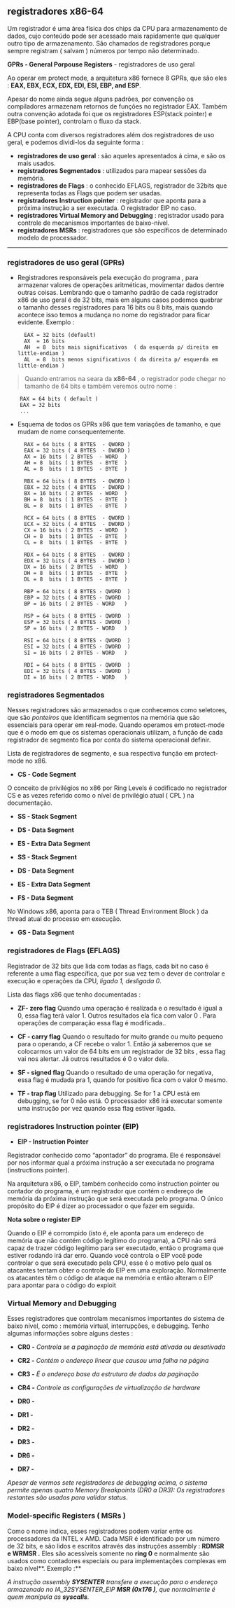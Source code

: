 registradores x86-64 
---------------------

Um registrador é uma área física dos chips da CPU para armazenamento de dados, cujo conteúdo pode ser acessado mais rapidamente que qualquer
outro tipo de armazenamento.  São chamados de registradores porque sempre registram ( salvam ) números por tempo não determinado.

**GPRs - General Porpouse Registers** - registradores de uso geral

Ao operar em protect mode, a arquitetura x86 fornece 8 GPRs, que são eles : **EAX, EBX, ECX, EDX, EDI, ESI, EBP, and ESP**.

Apesar do nome ainda segue alguns padrões, por convenção os compiladores armazenam retornos de funções no registrador EAX. Também outra convenção adotada foi que os registradores ESP(stack pointer) e EBP(base pointer), controlam o fluxo da stack.

A CPU conta com diversos registradores além dos registradores de uso geral, e podemos dividi-los da seguinte forma :

- **registradores de uso geral** : são aqueles apresentados á cima, e são os mais usados.
- **registradores Segmentados**  : utilizados para mapear sessões da memória.
- **registradores de Flags**     : o conhecido EFLAGS, registrador de 32bits que representa todas as Flags que podem ser usadas.
- **registradores Instruction pointer** : registrador que aponta para a próxima instrução a ser executada. O registrador EIP no caso.
- **registradores Virtual Memory and Debugging** : registrador usado para controle de mecanismos importantes de baixo-nível.
- **registradores MSRs** : registradores que são específicos de determinado modelo de processador.

---

### registradores de uso geral (GPRs)

- Registradores responsáveis pela execução do programa , para armazenar valores de operações aritméticas, movimentar dados dentre outras coisas. Lembrando que o tamanho padrão de cada registrador x86 de uso geral é de 32 bits, mais em alguns casos podemos quebrar o tamanho desses registradores para 16 bits ou 8 bits, mais quando acontece isso temos a mudança no nome do registrador para ficar evidente. Exemplo :


		EAX = 32 bits (default)
		AX  = 16 bits
		AH  = 8  bits mais significativos  ( da esquerda p/ direita em little-endian )
		AL  = 8  bits menos significativos ( da direita p/ esquerda em little-endian )


> Quando entramos na seara da **x86-64** , o registrador pode chegar no tamanho de 64 bits e também veremos outro nome :

		RAX = 64 bits ( default )
		EAX = 32 bits
		...

- Esquema de todos os GPRs x86 que tem variações de tamanho, e que mudam de nome consequentemente.

		RAX = 64 bits ( 8 BYTES  - QWORD )
		EAX = 32 bits ( 4 BYTES  - DWORD )
		AX = 16 bits ( 2 BYTES  - WORD  )
		AH = 8  bits ( 1 BYTES  - BYTE  )
		AL = 8  bits ( 1 BYTES  - BYTE  )

		RBX = 64 bits ( 8 BYTES  - QWORD )
		EBX = 32 bits ( 4 BYTES  - DWORD )
		BX = 16 bits ( 2 BYTES  - WORD  )
		BH = 8  bits ( 1 BYTES  - BYTE  )
		BL = 8  bits ( 1 BYTES  - BYTE  )

		RCX = 64 bits ( 8 BYTES  - QWORD )
		ECX = 32 bits ( 4 BYTES  - DWORD )
		CX = 16 bits ( 2 BYTES  - WORD  )
		CH = 8  bits ( 1 BYTES  - BYTE  )
		CL = 8  bits ( 1 BYTES  - BYTE  )

		RDX = 64 bits ( 8 BYTES  - QWORD )
		EDX = 32 bits ( 4 BYTES  - DWORD )
		DX = 16 bits ( 2 BYTES  - WORD  )
		DH = 8  bits ( 1 BYTES  - BYTE  )
		DL = 8  bits ( 1 BYTES  - BYTE  )

		RBP = 64 bits ( 8 BYTES - QWORD  )
		EBP = 32 bits ( 4 BYTES - DWORD  )
		BP = 16 bits ( 2 BYTES - WORD   )

		RSP = 64 bits ( 8 BYTES - QWORD  )
		ESP = 32 bits ( 4 BYTES - DWORD  )
		SP = 16 bits ( 2 BYTES - WORD   )

		RSI = 64 bits ( 8 BYTES - QWORD  )
		ESI = 32 bits ( 4 BYTES - DWORD  )
		SI = 16 bits ( 2 BYTES - WORD   )

		RDI = 64 bits ( 8 BYTES - QWORD  )
		EDI = 32 bits ( 4 BYTES - DWORD  )
		DI = 16 bits ( 2 BYTES - WORD   )


### registradores Segmentados

Nesses registradores são armazenados o que conhecemos como seletores, que são *ponteiros* que identificam segmentos na memória que são essenciais para operar em real-mode. Quando operamos em protect-mode que é o modo em que os sistemas operacionais utilizam, a função de cada registrador de segmento fica por conta do sistema operacional definir.  

Lista de registradores de segmento, e sua respectiva função em protect-mode no x86.

- **CS - Code Segment**

O conceito de privilégios no x86 por Ring Levels é codificado no registrador CS e as vezes referido como o nível de privilégio atual ( CPL ) na documentação.

- **SS - Stack Segment**

- **DS - Data Segment**

- **ES - Extra Data Segment**

- **SS - Stack Segment**

- **DS - Data Segment**

- **ES - Extra Data Segment**

- **FS - Data Segment**

No Windows x86, aponta para o TEB ( Thread Environment Block ) da thread atual do processo em execução.

- **GS - Data Segment**


### registradores de Flags (EFLAGS)

Registrador de 32 bits que lida com todas as flags, cada bit no caso é referente a uma flag específica, que por sua vez tem o
dever de controlar e execução e operações da CPU, _ligada 1, desligada 0_.

Lista das flags x86 que tenho documentadas :

- **ZF- zero flag**
Quando uma operação é realizada e o resultado é igual a 0, essa flag terá valor 1. Outros resultados ela fica com valor 0 . Para operações de comparação essa flag é modificada..

- **CF - carry flag**
Quando o resultado for muito grande ou muito pequeno para o operando, a CF recebe o valor 1. Então já saberemos que se colocarmos um valor de 64 bits em um registrador de 32 bits , essa flag vai nos alertar. Já outros resultados é 0 o valor dela.

- **SF - signed flag**
Quando o resultado de uma operação for negativa, essa flag é mudada pra 1, quando for positivo fica com o valor 0 mesmo.

- **TF - trap flag**
Utilizado para debugging. Se for 1 a CPU está em debugging, se for 0 não está.
O processador x86 irá executar somente uma instrução por vez quando essa flag estiver ligada.


### registradores Instruction pointer (EIP)

- **EIP - Instruction Pointer**   

Registrador conhecido como “apontador” do programa. Ele é responsável por nos informar qual a próxima instrução a ser executada no programa (instructions pointer).

Na arquitetura x86, o EIP, também conhecido como instruction pointer ou contador do programa, é um registrador que contém o endereço de memória da próxima instrução que será executada pelo programa. O único propósito do EIP é dizer ao processador o que fazer em seguida.

**Nota sobre o register EIP**

Quando o EIP é corrompido (isto é, ele aponta para um endereço de memória que não contém código legítimo do programa), a CPU não será capaz de trazer código legítimo para ser executado, então o programa que estiver rodando irá dar erro. Quando você controla o EIP você pode controlar o que será executado pela CPU, esse é o motivo pelo qual os atacantes tentam obter o controle do EIP em uma exploração. Normalmente os atacantes têm o código de ataque na memória e então alteram o EIP para apontar para o código do exploit


### Virtual Memory and Debugging

Esses registradores que controlam mecanismos importantes do sistema de baixo nível, como : memória virtual, interrupções, e debugging. Tenho algumas informações sobre alguns destes :

- **CR0  -**  *Controla se a paginação de memória está ativada ou desativada*

- **CR2 -**   *Contém o endereço linear que causou uma falha na página*

- **CR3 -**  *É o endereço base da estrutura de dados da paginação*

- **CR4 -**  *Controle as configurações de virtualização de hardware*

- **DR0 -** 

- **DR1 -**  

- **DR2 -**  

- **DR3 -**  

- **DR6 -** 

- **DR7 -** 

_Apesar de vermos sete registradores de debugging acima, o sistema permite apenas quatro Memory Breakpoints (DR0 a DR3): Os registradores restantes são usados para validar status_.


### Model-specific Registers ( MSRs )

Como o nome indica, esses registradores podem variar entre os processadores da INTEL x AMD.  Cada MSR é identificado por um número de 32 bits, e são lidos e escritos através das instruções assembly : **RDMSR e WRMSR .** Eles são acessíveis somente no **ring 0** e normalmente são usados como contadores especiais ou para implementações complexas em baixo nível**. Exemplo :**

*A instrução assembly **SYSENTER** transfere a execução para o endereço armazenado no IA_32SYSENTER_EIP **MSR (0x176 )**, que normalmente é quem manipula as **syscalls**.*